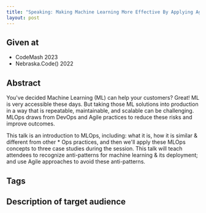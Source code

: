 ```yaml
---
title: "Speaking: Making Machine Learning More Effective By Applying Agile Practices via MLOps"
layout: post
---
```


## Given at

* CodeMash 2023
* Nebraska.Code() 2022

## Abstract

You've decided Machine Learning (ML) can help your customers? Great! ML is very accessible these days. But taking those ML solutions into production in a way that is repeatable, maintainable, and scalable can be challenging. MLOps draws from DevOps and Agile practices to reduce these risks and improve outcomes.

This talk is an introduction to MLOps, including: what it is, how it is similar & different from other * Ops practices, and then we'll apply these MLOps concepts to three case studies during the session. This talk will teach attendees to recognize anti-patterns for machine learning & its deployment; and use Agile approaches to avoid these anti-patterns.

## Tags

## Description of target audience
